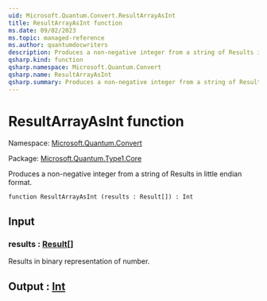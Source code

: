 ```yaml
---
uid: Microsoft.Quantum.Convert.ResultArrayAsInt
title: ResultArrayAsInt function
ms.date: 09/02/2023
ms.topic: managed-reference
ms.author: quantumdocwriters
description: Produces a non-negative integer from a string of Results in little endian format.
qsharp.kind: function
qsharp.namespace: Microsoft.Quantum.Convert
qsharp.name: ResultArrayAsInt
qsharp.summary: Produces a non-negative integer from a string of Results in little endian format.
---
```


# ResultArrayAsInt function

Namespace: [Microsoft.Quantum.Convert](xref:Microsoft.Quantum.Convert)

Package: [Microsoft.Quantum.Type1.Core](https://nuget.org/packages/Microsoft.Quantum.Type1.Core)


Produces a non-negative integer from a string of Results in little endian format.

```qsharp
function ResultArrayAsInt (results : Result[]) : Int
```


## Input

### results : [Result](xref:microsoft.quantum.qsharp.valueliterals#result-literal)[]

Results in binary representation of number.



## Output : [Int](xref:microsoft.quantum.qsharp.valueliterals#int-literals)

